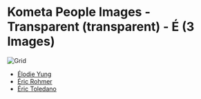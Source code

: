# Kometa People Images - Transparent (transparent) - É (3 Images)
![Grid](grid.jpg)

* [Élodie Yung](https://raw.githubusercontent.com/Kometa-Team/People-Images-transparent/master/É/Images/%C3%89lodie%20Yung.png)
* [Éric Rohmer](https://raw.githubusercontent.com/Kometa-Team/People-Images-transparent/master/É/Images/%C3%89ric%20Rohmer.png)
* [Éric Toledano](https://raw.githubusercontent.com/Kometa-Team/People-Images-transparent/master/É/Images/%C3%89ric%20Toledano.png)
